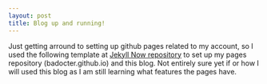 ```yaml
---
layout: post
title: Blog up and running!
---
```

Just getting arround to setting up github pages related to my account, so I used the following template at  [Jekyll Now repository](https://github.com/barryclark/jekyll-now) to set up my pages repository (badocter.github.io) and this blog.  Not entirely sure yet if or how I will used this blog as I am still learning what features the pages have.


